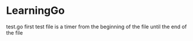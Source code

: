 # LearningGo
test.go
first test file is a timer from the beginning of the file until the end of the file
